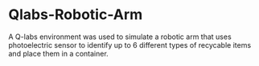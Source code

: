 # Qlabs-Robotic-Arm
A Q-labs environment was used to simulate a robotic arm that uses photoelectric sensor to identify up to 6 different types of recycable items and place them in a container.

